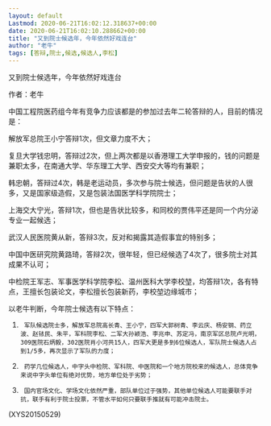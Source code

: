 ```yaml
---
layout: default
Lastmod: 2020-06-21T16:02:12.318637+00:00
date: 2020-06-21T16:02:10.288662+00:00
title: "又到院士候选年，今年依然好戏连台"
author: "老牛"
tags: [答辩,院士,候选,候选人,李松]
---
```


又到院士候选年，今年依然好戏连台

作者：老牛

中国工程院医药组今年有竞争力应该都是的参加过去年二轮答辩的人，目前的情况是：

解放军总院王小宁答辩1次，但文章力度不大；

复旦大学钱忠明，答辩过2次，但上两次都是以香港理工大学申报的，钱的问题是兼职太多，在南通大学、华东理工大学、西安交大等均有兼职；

韩忠朝，答辩过4次，韩是老运动员，多次参与院士候选，但问题是告状的人很多，又是国家级造假，又是包装法国医学科学院院士；

上海交大宁光，答辩1次，但也是告状比较多，和同校的贾伟平还是同一个内分泌专业一起候选；

武汉人民医院黄从新，答辩3次，反对和揭露其造假事宜的特别多；

中国中医研究院黄路琦，答辩2次，很年轻，但已经候选了4次了，很多院士对其成果不认可；

中检院王军志、军事医学科学院李松、温州医科大学李校堃，均答辩1次，各有特点，王擅长包装论文，李松擅长包装新药，李校堃边缘城市；

以老牛判断，今年院士候选有以下特点：

1.      军队候选院士多，解放军总院高长青、王小宁，四军大郭树青、李云庆、杨安钢、药立波、赵铱民、朱平，军科院李松、二军大孙颖浩、李兆申、苏定冯，南京军区总院卢光明，309医院石炳毅，302医院肖小河共15人，四军大更是多到6位候选人，军队院士候选人占到1/5多，再次显示了军队的力度；

2.      药学几位候选人，中字头中检院、军科院、中医院和一个地方院校来的候选人，总体竞争来说中字头单位有绝对优势，地方单位处于劣势；

3.      国内官场文化、学场文化依然严重，部队单位过于强势，其他单位候选人可能要联手对抗，联手有利于院士投票，不管水平如何只要联手推就有可能冲击院士。

(XYS20150529)

